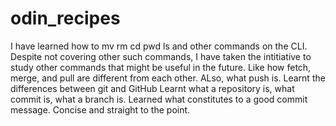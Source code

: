 # odin_recipes
I have learned how to mv rm cd pwd ls and other commands on the
CLI. Despite not covering other such commands, I have taken the 
intitiative to study other commands that might be useful in the 
future. Like how fetch, merge, and pull are different from each other. ALso, what push is. 
Learnt the differences between git and GitHub
Learnt what a repository is, what commit is, what a branch is.
Learned what constitutes to a good commit message. Concise and straight to the point.